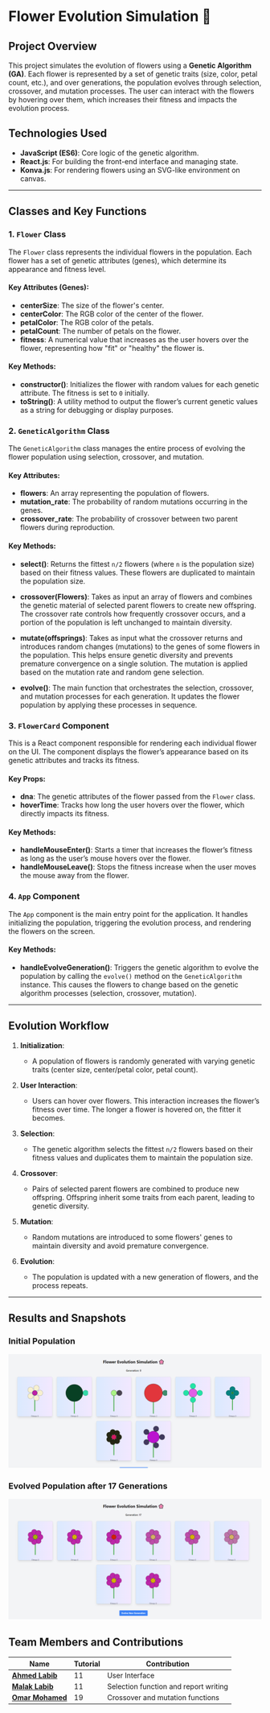 # Flower Evolution Simulation 🌸

## Project Overview
This project simulates the evolution of flowers using a **Genetic Algorithm (GA)**. Each flower is represented by a set of genetic traits (size, color, petal count, etc.), and over generations, the population evolves through selection, crossover, and mutation processes. The user can interact with the flowers by hovering over them, which increases their fitness and impacts the evolution process.

## Technologies Used
- **JavaScript (ES6)**: Core logic of the genetic algorithm.
- **React.js**: For building the front-end interface and managing state.
- **Konva.js**: For rendering flowers using an SVG-like environment on canvas.

---

## Classes and Key Functions

### 1. `Flower` Class
The `Flower` class represents the individual flowers in the population. Each flower has a set of genetic attributes (genes), which determine its appearance and fitness level.

#### Key Attributes (Genes):
- **centerSize**: The size of the flower's center.
- **centerColor**: The RGB color of the center of the flower.
- **petalColor**: The RGB color of the petals.
- **petalCount**: The number of petals on the flower.
- **fitness**: A numerical value that increases as the user hovers over the flower, representing how "fit" or "healthy" the flower is.

#### Key Methods:
- **constructor()**: Initializes the flower with random values for each genetic attribute. The fitness is set to `0` initially.
- **toString()**: A utility method to output the flower’s current genetic values as a string for debugging or display purposes.

### 2. `GeneticAlgorithm` Class
The `GeneticAlgorithm` class manages the entire process of evolving the flower population using selection, crossover, and mutation.

#### Key Attributes:
- **flowers**: An array representing the population of flowers.
- **mutation_rate**: The probability of random mutations occurring in the genes.
- **crossover_rate**: The probability of crossover between two parent flowers during reproduction.

#### Key Methods:
- **select()**: Returns the fittest `n/2` flowers (where `n` is the population size) based on their fitness values. These flowers are duplicated to maintain the population size.
  
- **crossover(Flowers)**: Takes as input an array of flowers and combines the genetic material of selected parent flowers to create new offspring. The crossover rate controls how frequently crossover occurs, and a portion of the population is left unchanged to maintain diversity.

- **mutate(offsprings)**: Takes as input what the crossover returns and introduces random changes (mutations) to the genes of some flowers in the population. This helps ensure genetic diversity and prevents premature convergence on a single solution. The mutation is applied based on the mutation rate and random gene selection.

- **evolve()**: The main function that orchestrates the selection, crossover, and mutation processes for each generation. It updates the flower population by applying these processes in sequence.

### 3. `FlowerCard` Component
This is a React component responsible for rendering each individual flower on the UI. The component displays the flower’s appearance based on its genetic attributes and tracks its fitness.

#### Key Props:
- **dna**: The genetic attributes of the flower passed from the `Flower` class.
- **hoverTime**: Tracks how long the user hovers over the flower, which directly impacts its fitness.

#### Key Methods:
- **handleMouseEnter()**: Starts a timer that increases the flower’s fitness as long as the user’s mouse hovers over the flower.
- **handleMouseLeave()**: Stops the fitness increase when the user moves the mouse away from the flower.

### 4. `App` Component
The `App` component is the main entry point for the application. It handles initializing the population, triggering the evolution process, and rendering the flowers on the screen.

#### Key Methods:
- **handleEvolveGeneration()**: Triggers the genetic algorithm to evolve the population by calling the `evolve()` method on the `GeneticAlgorithm` instance. This causes the flowers to change based on the genetic algorithm processes (selection, crossover, mutation).

---

## Evolution Workflow

1. **Initialization**:
   - A population of flowers is randomly generated with varying genetic traits (center size, center/petal color, petal count).
   
2. **User Interaction**:
   - Users can hover over flowers. This interaction increases the flower’s fitness over time. The longer a flower is hovered on, the fitter it becomes.

3. **Selection**:
   - The genetic algorithm selects the fittest `n/2` flowers based on their fitness values and duplicates them to maintain the population size.

4. **Crossover**:
   - Pairs of selected parent flowers are combined to produce new offspring. Offspring inherit some traits from each parent, leading to genetic diversity.

5. **Mutation**:
   - Random mutations are introduced to some flowers' genes to maintain diversity and avoid premature convergence.

6. **Evolution**:
   - The population is updated with a new generation of flowers, and the process repeats.

---

## Results and Snapshots

### Initial Population
![Initial Population](generation0.PNG)

### Evolved Population after 17 Generations
![Evolved Population](generation17.PNG)

## Team Members and Contributions

| Name             | Tutorial                | Contribution                                        |
|------------------|---------------------|-----------------------------------------------------|
| [**Ahmed Labib**](https://github.com/ahmedlabib02)   | 11      |  User Interface |
| [**Malak Labib**](https://github.com/malakklabib) | 11 | Selection function and report writing    |
| [**Omar Mohamed**](https://github.com/omarelkord) | 19      | Crossover and mutation functions |


